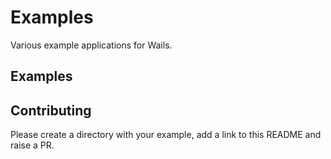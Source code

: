 # Examples

Various example applications for Wails.

## Examples



## Contributing

Please create a directory with your example, add a link to this README and raise a PR.
